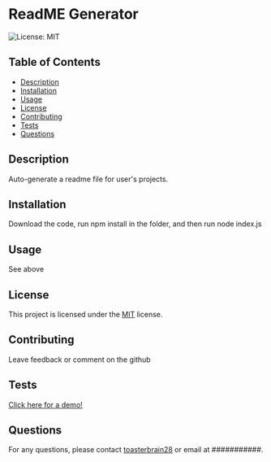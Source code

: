 # ReadME Generator

![License: MIT](https://img.shields.io/badge/License-MIT-yellow.svg)

## Table of Contents
+ [Description](#Description)
+ [Installation](#Installation)
+ [Usage](#Usage)
+ [License](#License)
+ [Contributing](#Contributing)
+ [Tests](#Tests)
+ [Questions](#Questions)


## Description
Auto-generate a readme file for user's projects.

## Installation
Download the code, run npm install in the folder, and then run node index.js

## Usage
See above

## License
This project is licensed under the [MIT](https://opensource.org/licenses/MIT) license.

## Contributing
Leave feedback or comment on the github

## Tests
[Click here for a demo!](https://drive.google.com/file/d/1_kwPChosZt-LgC0l-lIjFb31gAK6vk74/view?usp=drive_link)

## Questions
For any questions, please contact [toasterbrain28](https://github.com/toasterbrain28) or email at ###########.
